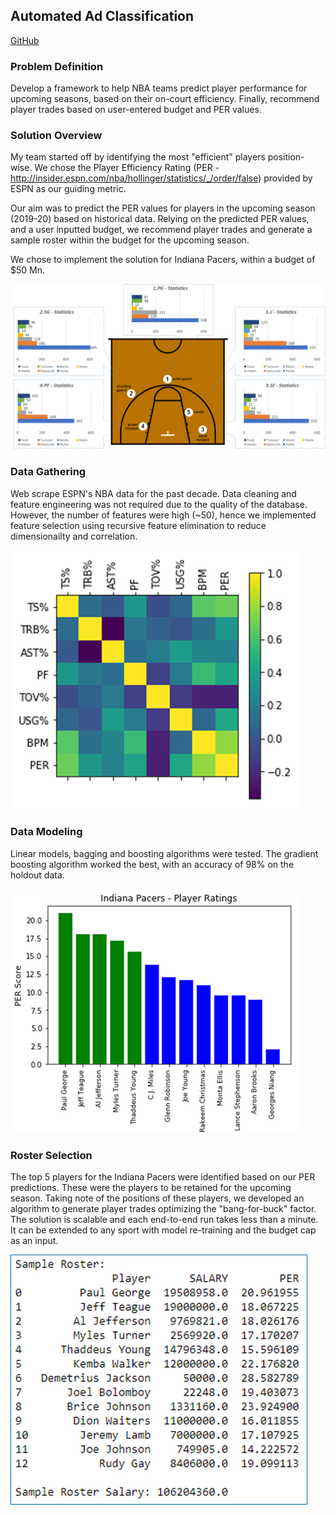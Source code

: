 ## Automated Ad Classification
[GitHub](https://github.com/abhinav314/nbaPerfPrediction)

### Problem Definition

Develop a framework to help NBA teams predict player performance for upcoming seasons, based on their on-court efficiency. Finally, recommend player trades based on user-entered budget and PER values.

### Solution Overview

My team started off by identifying the most "efficient" players position-wise. We chose the Player Efficiency Rating (PER - http://insider.espn.com/nba/hollinger/statistics/_/order/false) provided by ESPN as our guiding metric. 

Our aim was to predict the PER values for players in the upcoming season (2019-20) based on historical data. Relying on the predicted PER values, and a user inputted budget, we recommend player trades and generate a sample roster within the budget for the upcoming season. 

We chose to implement the solution for Indiana Pacers, within a budget of $50 Mn.

![alt text](/images/nba2.png "Position-wise Statistics")

### Data Gathering

Web scrape ESPN's NBA data for the past decade. Data cleaning and feature engineering was not required due to the quality of the database. However, the number of features were high (~50), hence we implemented feature selection using recursive feature elimination to reduce dimensionailty and correlation.

![alt text](/images/nba1.png "Selected Features - Correlation Heatmap")

### Data Modeling

Linear models, bagging and boosting algorithms were tested. The gradient boosting algorithm worked the best, with an accuracy of 98% on the holdout data.

![alt text](/images/nba3.png "Predicted PER - Indiana Pacers")

### Roster Selection

The top 5 players for the Indiana Pacers were identified based on our PER predictions. These were the players to be retained for the upcoming season. Taking note of the positions of these players, we developed an algorithm to generate player trades optimizing the "bang-for-buck" factor. The solution is scalable and each end-to-end run takes less than a minute. It can be extended to any sport with model re-training and the budget cap as an input.

![alt text](/images/nba4.png "Final Roster")
